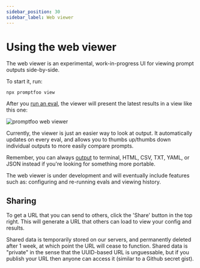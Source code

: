 ```yaml
---
sidebar_position: 30
sidebar_label: Web viewer
---
```


# Using the web viewer

The web viewer is an experimental, work-in-progress UI for viewing prompt outputs side-by-side.

To start it, run:

```
npx promptfoo view
```

After you [run an eval](/docs/getting-started), the viewer will present the latest results in a view like this one:

![promptfoo web viewer](https://user-images.githubusercontent.com/310310/244891219-2b79e8f8-9b79-49e7-bffb-24cba18352f2.png)

Currently, the viewer is just an easier way to look at output. It automatically updates on every eval, and allows you to thumbs up/thumbs down individual outputs to more easily compare prompts.

Remember, you can always [output](/docs/configuration/parameters#output-file) to
terminal, HTML, CSV, TXT, YAML, or JSON instead if you're looking for something more portable.

The web viewer is under development and will eventually include features such as: configuring and re-running evals and viewing history.

## Sharing

To get a URL that you can send to others, click the 'Share' button in the top right. This will generate a URL that others can load to view your config and results.

Shared data is temporarily stored on our servers, and permanently deleted after 1 week, at which point the URL will cease to function. Shared data is "private" in the sense that the UUID-based URL is unguessable, but if you publish your URL then anyone can access it (similar to a Github secret gist).
